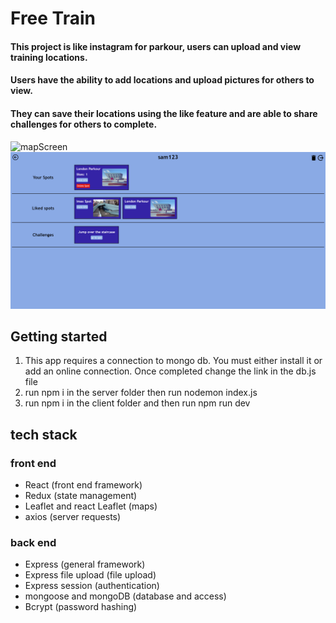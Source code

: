 # Free Train

#### This project is like instagram for parkour, users can upload and view training locations.
#### Users have the ability to add locations and upload pictures for others to view.
#### They can save their locations using the like feature and are able to share challenges for others to complete.

![mapScreen](./readmeAssets/mapScreen.png)
![profileScreen](./readmeAssets/Profile.png)

## Getting started

1. This app requires a connection to mongo db. You must either install it or add an online connection. Once completed change the link in the db.js file
2. run npm i in the server folder then run nodemon index.js
3. run npm i in the client folder and then run npm run dev

## tech stack
 
### front end

* React (front end framework)
* Redux (state management)
* Leaflet and react Leaflet (maps)
* axios (server requests)

### back end

* Express (general framework)
* Express file upload (file upload)
* Express session (authentication)
* mongoose and mongoDB (database and access)
* Bcrypt (password hashing)